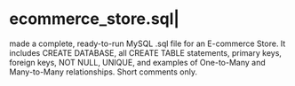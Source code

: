 # ecommerce_store.sql|
made a complete, ready-to-run MySQL .sql file for an E-commerce Store. It includes CREATE DATABASE, all CREATE TABLE statements, primary keys, foreign keys, NOT NULL, UNIQUE, and examples of One-to-Many and Many-to-Many relationships. Short comments only.

